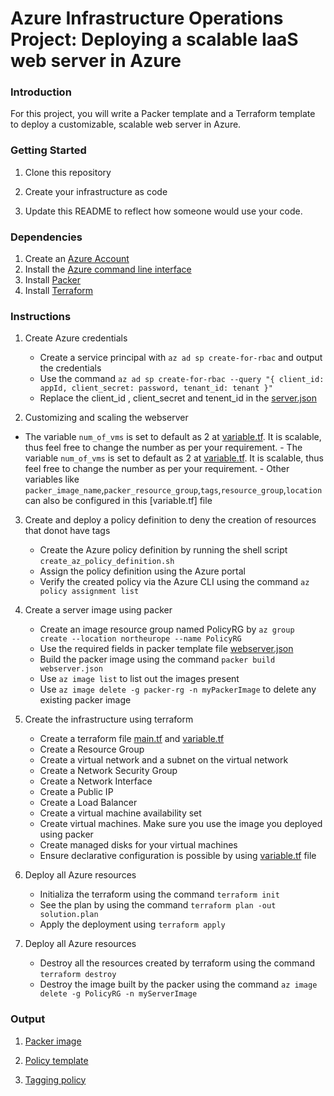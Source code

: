 # Azure Infrastructure Operations Project: Deploying a scalable IaaS web server in Azure

### Introduction
For this project, you will write a Packer template and a Terraform template to deploy a customizable, scalable web server in Azure.

### Getting Started
1. Clone this repository

2. Create your infrastructure as code

3. Update this README to reflect how someone would use your code.

### Dependencies
1. Create an [Azure Account](https://portal.azure.com)
2. Install the [Azure command line interface](https://docs.microsoft.com/en-us/cli/azure/install-azure-cli?view=azure-cli-latest)
3. Install [Packer](https://www.packer.io/downloads)
4. Install [Terraform](https://www.terraform.io/downloads.html)

### Instructions
1. Create Azure credentials
      - Create a service principal with ``az ad sp create-for-rbac`` and output the credentials
      - Use the command ``az ad sp create-for-rbac --query "{ client_id: appId, client_secret: password, tenant_id: tenant }"``
      - Replace the client_id , client_secret and tenent_id in the [server.json](https://github.com/corneyc/nd082-Azure-Cloud-DevOps-Starter-Code/blob/master/C1%20-%20Azure%20Infrastructure%20Operations/project/starter_files/server.json)

2. Customizing and scaling the webserver
- The variable ``num_of_vms`` is set to default as 2 at [variable.tf](). It is scalable, thus feel free to change the number as per your requirement.
      - The variable ``num_of_vms`` is set to default as 2 at [variable.tf](https://github.com/corneyc/nd082-Azure-Cloud-DevOps-Starter-Code/blob/master/C1%20-%20Azure%20Infrastructure%20Operations/project/starter_files/terraform/variables.tf). It is scalable, thus feel free to change the number as per your requirement.
      - Other variables like ``packer_image_name``,``packer_resource_group``,``tags``,``resource_group``,``location`` can also be configured in this [variable.tf] file

3. Create and deploy a policy definition to deny the creation of resources that donot have tags
      - Create the Azure policy definition by running the shell script ``create_az_policy_definition.sh``
      - Assign the policy definition using the Azure portal
      - Verify the created policy via the Azure CLI using the command ``az policy assignment list``

4. Create a server image using packer
      - Create an image resource group named PolicyRG by ``az group create --location northeurope --name PolicyRG``
      - Use the required fields in packer template file   [webserver.json](https://github.com/arunprakashpj/Udacity-Azure-Cloud-DevOps/blob/master/C1%20-%20Azure%20Infrastructure%20Operations/project/starter_files/Packer/webserver.json)  
      - Build the packer image using the command ``packer build webserver.json``
      - Use ``az image list`` to list out the images present
      - Use ``az image delete -g packer-rg -n myPackerImage`` to delete any existing packer image

5. Create the infrastructure using terraform
      - Create a terraform file  [main.tf](https://github.com/corneyc/nd082-Azure-Cloud-DevOps-Starter-Code/blob/master/C1%20-%20Azure%20Infrastructure%20Operations/project/starter_files/terraform/main.tf) and [variable.tf](https://github.com/corneyc/nd082-Azure-Cloud-DevOps-Starter-Code/blob/master/C1%20-%20Azure%20Infrastructure%20Operations/project/starter_files/terraform/variables.tf)
      - Create a Resource Group
      - Create a virtual network and a subnet on the virtual network
      - Create a Network Security Group
      - Create a Network Interface
      - Create a Public IP
      - Create a Load Balancer
      - Create a virtual machine availability set
      - Create virtual machines. Make sure you use the image you deployed using packer
      - Create managed disks for your virtual machines
      - Ensure declarative configuration is possible by using  [variable.tf](https://github.com/corneyc/nd082-Azure-Cloud-DevOps-Starter-Code/blob/master/C1%20-%20Azure%20Infrastructure%20Operations/project/starter_files/terraform/variables.tf) file

 6. Deploy all Azure resources
      - Initializa the terraform using the command ``terraform init``
      - See the plan by using the command ``terraform plan -out solution.plan``
      - Apply the deployment using ``terraform apply``

 7. Deploy all Azure resources
      - Destroy all the resources created by terraform using the command ``terraform destroy``
      - Destroy the image built by the packer using the command ``az image delete -g PolicyRG -n myServerImage``


### Output
1. [Packer image](https://github.com/corneyc/nd082-Azure-Cloud-DevOps-Starter-Code/blob/master/C1%20-%20Azure%20Infrastructure%20Operations/project/starter_files/Packer/packerImage.png)

2. [Policy template](https://github.com/corneyc/nd082-Azure-Cloud-DevOps-Starter-Code/blob/master/C1%20-%20Azure%20Infrastructure%20Operations/project/starter_files/Packer/policy_template.png)

3. [Tagging policy](https://github.com/corneyc/nd082-Azure-Cloud-DevOps-Starter-Code/blob/master/C1%20-%20Azure%20Infrastructure%20Operations/project/starter_files/Taggingpolicy/Tagging-Policy_screen.png)
